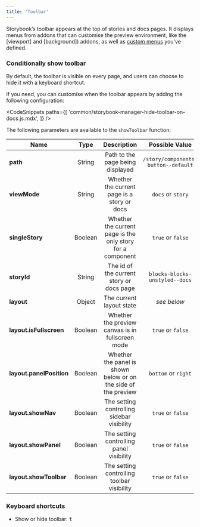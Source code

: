 ```yaml
---
title: 'Toolbar'
---
```


<YouTubeCallout id="TODO?" title="How to Configure the Toolbar" />

Storybook’s toolbar appears at the top of stories and docs pages. It displays menus from addons that can customise the preview environment, like the [viewport] and [background]) addons, as well as [custom menus]() you've defined.

### Conditionally show toolbar

By default, the toolbar is visible on every page, and users can choose to hide it with a keyboard shortcut.

If you need, you can customise when the toolbar appears by adding the following configuration:

<!-- prettier-ignore-start -->

<CodeSnippets
  paths={[
    'common/storybook-manager-hide-toolbar-on-docs.js.mdx',
  ]}
/>

<!-- prettier-ignore-end -->

The following parameters are available to the `showToolbar` function:


| Name                     |     Type      |                           Description                            |            Possible Value             |
| ------------------------ | :-----------: | :--------------------------------------------------------------: | :-----------------------------------: |
| **path**                 |    String     |                 Path to the page being displayed                 |  `/story/components-button--default`  |
| **viewMode**             |    String     |           Whether the current page is a story or docs            |           `docs` or `story`           |
| **singleStory**          |    Boolean    |    Whether the current page is the only story for a component    |           `true` or `false`           |
| **storyId**              |    String     |             The id of the current story or docs page             |    `blocks-blocks-unstyled--docs`     |
| **layout**               |    Object     |                     The current layout state                     |              *see below*              |
| **layout.isFullscreen**  |    Boolean    |         Whether the preview canvas is in fullscreen mode         |           `true` or `false`           |
| **layout.panelPosition** |    Boolean    |  Whether the panel is shown below or on the side of the preview  |          `bottom` or `right`          |
| **layout.showNav**       |    Boolean    |            The setting controlling sidebar visibility            |           `true` or `false`           |
| **layout.showPanel**     |    Boolean    |             The setting controlling panel visibility             |           `true` or `false`           |
| **layout.showToolbar**   |    Boolean    |            The setting controlling toolbar visibility            |           `true` or `false`           |

### Keyboard shortcuts

- Show or hide toolbar: <kbd>t</kbd>
